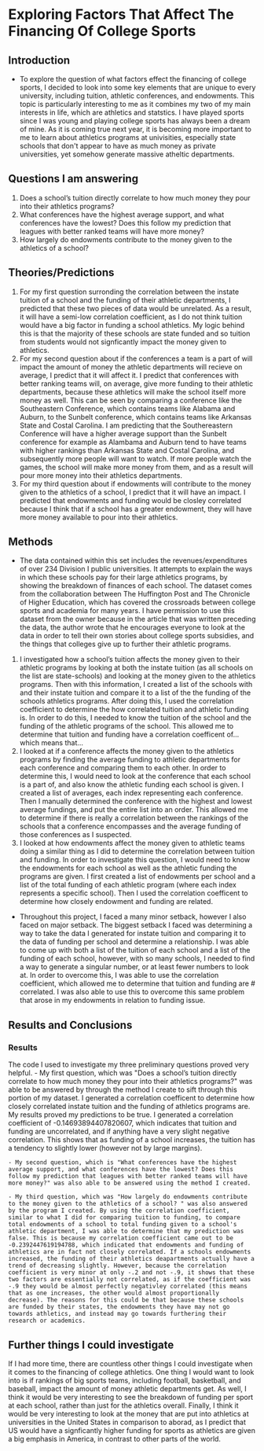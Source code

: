 # Exploring Factors That Affect The Financing Of College Sports

## Introduction
- To explore the question of what factors effect the financing of college sports, I decided to look into some key elements that are unique to every university, including tuition, athletic conferences, and endowments. This topic is particularly interesting to me as it combines my two of my main interests in life, which are athletics and statstics. I have played sports since I was young and playing college sports has always been a dream of mine. As it is coming true next year, it is becoming more important to me to learn about athletics programs at univisities, especially state schools that don't appear to have as much money as private universities, yet somehow generate massive atheltic departments. 

## Questions I am answering
1. Does a school’s tuition directly correlate to how much money they pour into their athletics programs? 
2. What conferences have the highest average support, and what conferences have the lowest? Does this follow my prediction that leagues with better ranked teams will have more money?
3. How largely do endowments contribute to the money given to the athletics of a school? 

## Theories/Predictions
1. For my first question surronding the correlation between the instate tuition of a school and the funding of their athletic departments, I predicted that these two pieces of data would be unrelated. As a result, it will have a semi-low correlation coefficient, as I do not think tuition would have a big factor in funding a school athletics. My logic behind this is that the majority of these schools are state funded and so tuition from students would not signficantly impact the money given to athletics. 
2. For my second question about if the conferences a team is a part of will impact the amount of money the athletic departments will recieve on average, I predict that it will affect it. I predict that conferences with better ranking teams will, on average, give more funding to their athletic departments, because these athletics will make the school itself more money as well. This can be seen by comparing a conference like the Southeastern Conference, which contains teams like Alabama and Auburn, to the Sunbelt conference, which contains teams like Arkansas State and Costal Carolina. I am predicting that the Southereastern Conference will have a higher average support than the Sunbelt conference for example as Alambama and Auburn tend to have teams with higher rankings than Arkansas State and Costal Carolina, and subsequently more people will want to watch. If more people watch the games, the school will make more money from them, and as a result will pour more money into their athletics departments. 
3. For my third question about if endowments will contribute to the money given to the athletics of a school, I predict that it will have an impact. I predicted that endowments and funding would be closley correlated because I think that if a school has a greater endowment, they will have more money available to pour into their athletics.   


## Methods
- The data contained within this set includes the revenues/expenditures of over 234 Division I public universities. It attempts to explain the ways in which these schools pay for their large athletics programs, by showing the breakdown of finances of each school. The dataset comes from the collaboration between The Huffington Post and The Chronicle of Higher Education, which has covered the crossroads between college sports and academia for many years. I have permission to use this dataset from the owner because in the article that was written preceding the data, the author wrote that he encourages everyone to look at the data in order to tell their own stories about college sports subsidies, and the things that colleges give up to further their athletic programs.  

1. I investigated how a school’s tuition affects the money given to their athletic programs by looking at both the instate tuition (as all schools on the list are state-schools) and looking at the money given to the athletics programs. Then with this information, I created a list of the schools with and their instate tuition and compare it to a list of the the funding of the schools athletics programs. After doing this, I used the correlation coefficient to determine the how correlated tuition and athletic funding is. In order to do this, I needed to know the tuition of the school and the funding of the athletic programs of the school. This allowed me to determine that tuition and funding have a correlation coefficent of... which means that...
2. I looked at if a conference affects the money given to the athletics programs by finding the average funding to athletic departments for each conference and comparing them to each other. In order to determine this, I would need to look at the conference that each school is a part of, and also know the athletic funding each school is given. I created a list of averages, each index representing each conference. Then I manually determined the conference with the highest and lowest average fundings, and put the entire list into an order. This allowed me to determine if there is really a correlation between the rankings of the schools that a conference encompasses and the average funding of those conferences as I suspected. 
3. I looked at how endowments affect the money given to athletic teams doing a similar thing as I did to determine the correlation between tuition and funding. In order to investigate this question, I would need to know the endowments for each school as well as the athletic funding the programs are given. I first created a list of endowments per school and a list of the total funding of each athletic program (where each index represents a specific school). Then I used the correlation coefficent to determine how closely endowment and funding are related. 

- Throughout this project, I faced a many minor setback, however I also faced on major setback. The biggest setback I faced was determining a way to take the data I generated for instate tuition and comparing it to the data of funding per school and determine a relationship. I was able to come up with both a list of the tuition of each school and a list of the funding of each school, however, with so many schools, I needed to find a way to generate a singular number, or at least fewer numbers to look at. In order to overcome this, I was able to use the correlation coefficient, which allowed me to determine that tuition and funding are # correlated. I was also able to use this to overcome this same problem that arose in my endowments in relation to funding issue. 

## Results and Conclusions
### Results
The code I used to investigate my three preliminary questions proved very helpful. 
    - My first question, which was "Does a school’s tuition directly correlate to how much money they pour into their athletics programs?" was able to be answered by through the method I create to sift through this portion of my dataset. I generated a correlation coefficent to determine how closely correlated instate tuition and the funding of athletics programs are. My results proved my predictions to be true. I generated a correlation coefficient of -0.14693894407820607, which indicates that tuition and funding are uncorrelated, and if anything have a very slight negative correlation. This shows that as funding of a school increases, the tuition has a tendency to slightly lower (however not by large margins).

    - My second question, which is "What conferences have the highest average support, and what conferences have the lowest? Does this follow my prediction that leagues with better ranked teams will have more money?" was also able to be answered using the method I created. 

    - My third question, which was "How largely do endowments contribute to the money given to the athletics of a school? " was also answered by the program I created. By using the correlation coefficient, similar to what I did for comparing tuition to funding, to compare total endowments of a school to total funding given to a school's athletic department, I was able to determine that my prediction was false. This is because my correlation coefficient came out to be -0.2392447619194788, which indicated that endowments and funding of athletics are in fact not closely correlated. If a schools endowments increased, the funding of their athletics deapartments actually have a trend of decreasing slightly. However, because the correlation coefficient is very minor at only -.2 and not -.9, it shows that these two factors are essentially not correlated, as if the coefficient was -.9 they would be almost perfectly negativley correlated (this means that as one increases, the other would almost proportionally decrease). The reasons for this could be that because these schools are funded by their states, the endowments they have may not go towards athletics, and instead may go towards furthering their research or academics. 

## Further things I could investigate
If I had more time, there are countless other things I could investigate when it comes to the financing of college athletics. One thing I would want to look into is if rankings of big sports teams, including football, basketball, and baseball, impact the amount of money athletic departments get. As well, I think it would be very interesting to see the breakdown of funding per sport at each school, rather than just for the athletics overall. Finally, I think it would be very interesting to look at the money that are put into athletics at universities in the United States in comparison to aborad, as I predict that US would have a signficantly higher funding for sports as athletics are given a big emphasis in America, in contrast to other parts of the world.